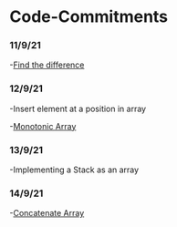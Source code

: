 # Code-Commitments
### 11/9/21
-[Find the difference](https://leetcode.com/problems/find-the-difference/)
### 12/9/21
-Insert element at a position in array

-[Monotonic Array](https://leetcode.com/problems/monotonic-array/submissions/)
### 13/9/21
-Implementing a Stack as an array
### 14/9/21
-[Concatenate Array](https://leetcode.com/problems/concatenation-of-array/submissions/)
